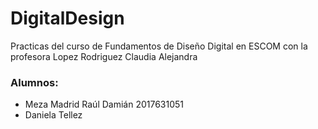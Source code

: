 # DigitalDesign

Practicas del curso de Fundamentos de Diseño Digital en ESCOM con la profesora Lopez Rodriguez Claudia Alejandra

### Alumnos:
* Meza Madrid Raúl Damián 2017631051
* Daniela Tellez 
